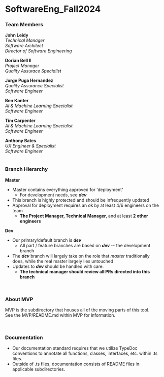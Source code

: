 # SoftwareEng_Fall2024

### Team Members <br/>

**John Leidy**  
    _Technical Manager_  
    _Software Architect_  
    _Director of Software Engineering_  

**Dorian Bell II**  
    _Project Manager_  
    _Quality Assurace Specialist_  
    
**Jorge Puga Hernandez**  
    _Quality Assurance Specialist_  
    _Software Engineer_
    
**Ben Kanter**  
    _AI & Machine Learning Specialist_  
    _Software Engineer_  
    
**Tim Carpenter**  
    _AI & Machine Learning Specialist_  
    _Software Engineer_  
    
**Anthony Bates**  
    _UX Engineer & Specialist_  
    _Software Engineer_  
<br/>

### Branch Hierarchy <br/>
**Master**
- Master contains everything approved for 'deployment'
    - For development needs, see **_dev_**
-  This branch is highly protected and should be infrequently updated
-  Approval for deployment requires an ok by at least 4/6 engineers on the team
    - **The Project Manager, Technical Manager,** and at least **2 other engineers**


  
**Dev**
-   Our primary/default branch is **_dev_**
    -  All part / feature branches are based on **_dev_** -- the development branch
-   The **_dev_** branch will largely take on the role that _master_ traditionally does,
     while the real master largely lies untouched
- Updates to **_dev_** should be handled with care.
    - **The technical manager should review all PRs directed into this branch**

<br/>

### About MVP
MVP is the subdirectory that houses all of the moving parts of this tool.  
See the MVP/README.md within MVP for information.

<br/>

### Documentation <br/>

-   Our documentation standard requires that we utilize TypeDoc conventions to
      annotate all functions, classes, interfaces, etc. within .ts files.
-   Outside of .ts files, documentation consists of README files in applicable subdirectories.

